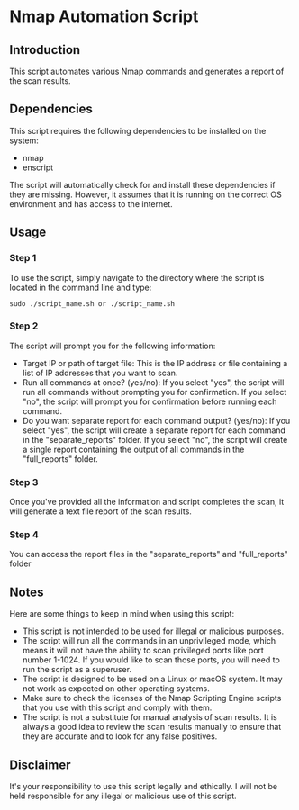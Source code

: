 <h1>Nmap Automation Script</h1>

<h2>Introduction</h2>

<p>This script automates various Nmap commands and generates a report of the scan results.</p>

<h2>Dependencies</h2>
<p>This script requires the following dependencies to be installed on the system:</p>
<ul>
  <li>nmap</li>
  <li>enscript</li>
</ul>
<p>The script will automatically check for and install these dependencies if they are missing. However, it assumes that it is running on the correct OS environment and has access to the internet.

<h2>Usage</h2>
<h3>Step 1</h3>
<p>To use the script, simply navigate to the directory where the script is located in the command line and type: 
</p>
<pre><code>sudo ./script_name.sh or ./script_name.sh</code></pre>
<h3>Step 2</h3>
<p>The script will prompt you for the following information:</p>
<ul>
  <li>Target IP or path of target file: This is the IP address or file containing a list of IP addresses that you want to scan.</li>
  <li>Run all commands at once? (yes/no): If you select "yes", the script will run all commands without prompting you for confirmation. If you select "no", the script will prompt you for confirmation before running each command.</li>
  <li>Do you want separate report for each command output? (yes/no): If you select "yes", the script will create a separate report for each command in the "separate_reports" folder. If you select "no", the script will create a single report containing the output of all commands in the "full_reports" folder.</li>
</ul>
<h3>Step 3</h3>
<p> Once you've provided all the information and script completes the scan, it will generate a text file report of the scan results.</p>
<h3>Step 4</h3>
<p> You can access the report files in the "separate_reports" and "full_reports" folder </p>

<h2>Notes</h2>

<p>Here are some things to keep in mind when using this script:</p>

<ul>
  <li>This script is not intended to be used for illegal or malicious purposes.</li>
  <li>The script will run all the commands in an unprivileged mode, which means it will not have the ability to scan privileged ports like port number 1-1024. If you would like to scan those ports, you will need to run the script as a superuser.</li>
  <li>The script is designed to be used on a Linux or macOS system. It may not work as expected on other operating systems.</li>
  <li>Make sure to check the licenses of the Nmap Scripting Engine scripts that you use with this script and comply with them.</li>
  <li>The script is not a substitute for manual analysis of scan results. It is always a good idea to review the scan results manually to ensure that they are accurate and to look for any false positives.</li>
</ul>

<h2>Disclaimer</h2>
<p>It's your responsibility to use this script legally and ethically. I will not be held responsible for any illegal or malicious use of this script.</p>

